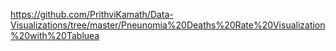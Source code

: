 https://github.com/PrithviKamath/Data-Visualizations/tree/master/Pneunomia%20Deaths%20Rate%20Visualization%20with%20Tabluea
